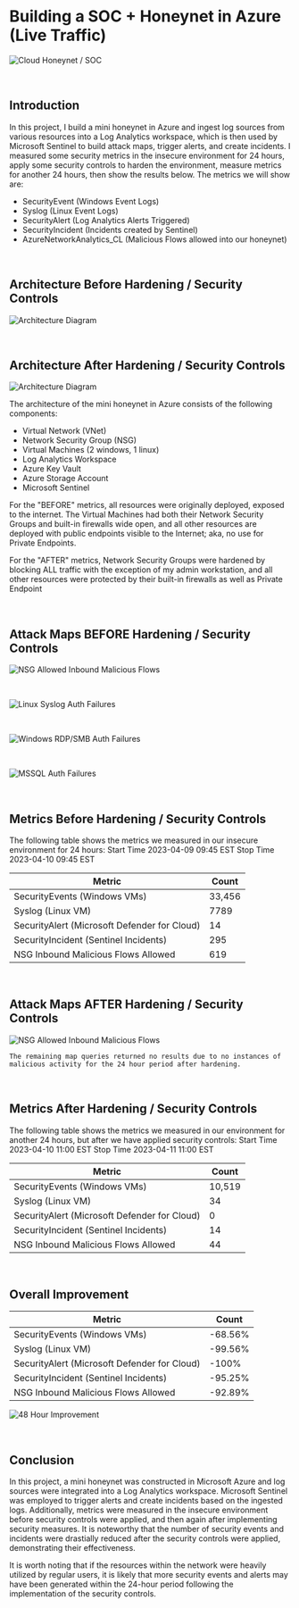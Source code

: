 # Building a SOC + Honeynet in Azure (Live Traffic)
![Cloud Honeynet / SOC](https://i.imgur.com/jFMrONH.png)

<br />

## Introduction

In this project, I build a mini honeynet in Azure and ingest log sources from various resources into a Log Analytics workspace, which is then used by Microsoft Sentinel to build attack maps, trigger alerts, and create incidents. I measured some security metrics in the insecure environment for 24 hours, apply some security controls to harden the environment, measure metrics for another 24 hours, then show the results below. The metrics we will show are:

- SecurityEvent (Windows Event Logs)
- Syslog (Linux Event Logs)
- SecurityAlert (Log Analytics Alerts Triggered)
- SecurityIncident (Incidents created by Sentinel)
- AzureNetworkAnalytics_CL (Malicious Flows allowed into our honeynet)

<br />

## Architecture Before Hardening / Security Controls
![Architecture Diagram](https://i.imgur.com/x6UdJrr.png)

<br />

## Architecture After Hardening / Security Controls
![Architecture Diagram](https://i.imgur.com/l91mgkr.png)

The architecture of the mini honeynet in Azure consists of the following components:

- Virtual Network (VNet)
- Network Security Group (NSG)
- Virtual Machines (2 windows, 1 linux)
- Log Analytics Workspace
- Azure Key Vault
- Azure Storage Account
- Microsoft Sentinel

For the "BEFORE" metrics, all resources were originally deployed, exposed to the internet. The Virtual Machines had both their Network Security Groups and built-in firewalls wide open, and all other resources are deployed with public endpoints visible to the Internet; aka, no use for Private Endpoints.

For the "AFTER" metrics, Network Security Groups were hardened by blocking ALL traffic with the exception of my admin workstation, and all other resources were protected by their built-in firewalls as well as Private Endpoint

<br />

## Attack Maps BEFORE Hardening / Security Controls
![NSG Allowed Inbound Malicious Flows](https://i.imgur.com/hP91wFgl.jpg)

<br />

![Linux Syslog Auth Failures](https://i.imgur.com/Lwbtvrfl.jpg)

<br />

![Windows RDP/SMB Auth Failures](https://i.imgur.com/F7XxAhql.jpg)

<br />

![MSSQL Auth Failures](https://i.imgur.com/fmAeMdfl.jpg)

<br />

## Metrics Before Hardening / Security Controls

The following table shows the metrics we measured in our insecure environment for 24 hours:
Start Time 2023-04-09 09:45 EST
Stop Time 2023-04-10 09:45 EST

| Metric                                          | Count
| ----------------------------------------------- | -----
| SecurityEvents (Windows VMs)                    | 33,456
| Syslog (Linux VM)                               | 7789
| SecurityAlert (Microsoft Defender for Cloud)    | 14
| SecurityIncident (Sentinel Incidents)           | 295
| NSG Inbound Malicious Flows Allowed             | 619

<br />

## Attack Maps AFTER Hardening / Security Controls

![NSG Allowed Inbound Malicious Flows](https://i.imgur.com/BP8DuH3l.png)

```The remaining map queries returned no results due to no instances of malicious activity for the 24 hour period after hardening.```

<br />

## Metrics After Hardening / Security Controls

The following table shows the metrics we measured in our environment for another 24 hours, but after we have applied security controls:
Start Time 2023-04-10 11:00 EST
Stop Time	2023-04-11 11:00 EST

| Metric                                          | Count
| ----------------------------------------------- | -----
| SecurityEvents (Windows VMs)                    | 10,519
| Syslog (Linux VM)                               | 34
| SecurityAlert (Microsoft Defender for Cloud)    | 0
| SecurityIncident (Sentinel Incidents)           | 14
| NSG Inbound Malicious Flows Allowed             | 44

<br />

## Overall Improvement

| Metric                                          | Count
| ----------------------------------------------- | -----
| SecurityEvents (Windows VMs)                    | -68.56%
| Syslog (Linux VM)                               | -99.56%
| SecurityAlert (Microsoft Defender for Cloud)    | -100%
| SecurityIncident (Sentinel Incidents)           | -95.25%
| NSG Inbound Malicious Flows Allowed             | -92.89%

![48 Hour Improvement](https://i.imgur.com/eUzTyCD.png)


<br />

## Conclusion

In this project, a mini honeynet was constructed in Microsoft Azure and log sources were integrated into a Log Analytics workspace. Microsoft Sentinel was employed to trigger alerts and create incidents based on the ingested logs. Additionally, metrics were measured in the insecure environment before security controls were applied, and then again after implementing security measures. It is noteworthy that the number of security events and incidents were drastially reduced after the security controls were applied, demonstrating their effectiveness.

It is worth noting that if the resources within the network were heavily utilized by regular users, it is likely that more security events and alerts may have been generated within the 24-hour period following the implementation of the security controls.
